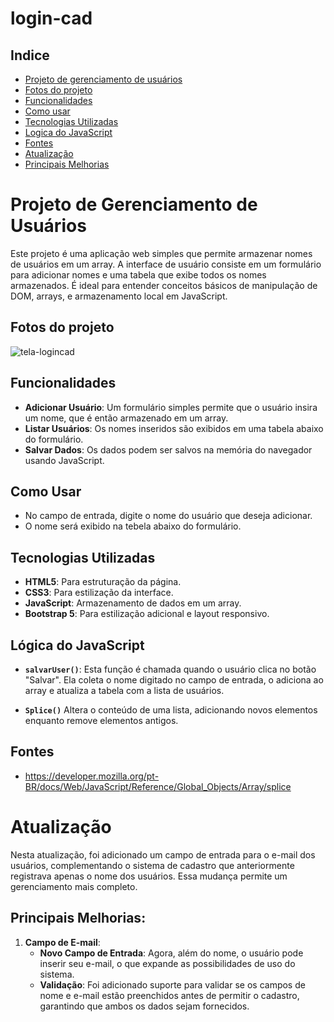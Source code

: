 # login-cad

## Indice
* [Projeto de gerenciamento de usuários](#projeto-de-gerenciamento-de-usuários)
* [Fotos do projeto](#fotos-do-projeto)
* [Funcionalidades](#funcionalidades)
* [Como usar](#como-usar)
* [Tecnologias Utilizadas](#tecnologias-utilizadas)
* [Logica do JavaScript](#lógica-do-javascript)
* [Fontes](#fontes)
* [Atualização](#atualizacao)
* [Principais Melhorias](#principais-melhorias)

# Projeto de Gerenciamento de Usuários
 
Este projeto é uma aplicação web simples que permite armazenar nomes de usuários em um array. A interface de usuário consiste em um formulário para adicionar nomes e uma tabela que exibe todos os nomes armazenados. É ideal para entender conceitos básicos de manipulação de DOM, arrays, e armazenamento local em JavaScript.

## Fotos do projeto 

![tela-logincad](https://github.com/user-attachments/assets/295611d6-17a8-425d-8777-a70b63280063)
 
## Funcionalidades
 
- **Adicionar Usuário**: Um formulário simples permite que o usuário insira um nome, que é então armazenado em um array.
- **Listar Usuários**: Os nomes inseridos são exibidos em uma tabela abaixo do formulário.
- **Salvar Dados**: Os dados podem ser salvos na memória do navegador usando JavaScript.
 
## Como Usar
- No campo de entrada, digite o nome do usuário que deseja adicionar.
- O nome será exibido na tebela abaixo do formulário.

## Tecnologias Utilizadas
 
- **HTML5**: Para estruturação da página.
- **CSS3**: Para estilização da interface.
- **JavaScript**: Armazenamento de dados em um array.
- **Bootstrap 5**: Para estilização adicional e layout responsivo.
 
## Lógica do JavaScript
 
- **`salvarUser()`**: Esta função é chamada quando o usuário clica no botão "Salvar". Ela coleta o nome digitado no campo de entrada, o adiciona ao array e atualiza a tabela com a lista de usuários.

- **`Splice()`** Altera o conteúdo de uma lista, adicionando novos elementos enquanto remove elementos antigos.
 
## Fontes 
- https://developer.mozilla.org/pt-BR/docs/Web/JavaScript/Reference/Global_Objects/Array/splice

# Atualização 

Nesta atualização, foi adicionado um campo de entrada para o e-mail dos usuários, complementando o sistema de cadastro que anteriormente registrava apenas o nome dos usuários. Essa mudança permite um gerenciamento mais completo.

## Principais Melhorias:
 
1. **Campo de E-mail**:
   - **Novo Campo de Entrada**: Agora, além do nome, o usuário pode inserir seu e-mail, o que expande as possibilidades de uso do sistema.
   - **Validação**: Foi adicionado suporte para validar se os campos de nome e e-mail estão preenchidos antes de permitir o cadastro, garantindo que ambos os dados sejam fornecidos.

